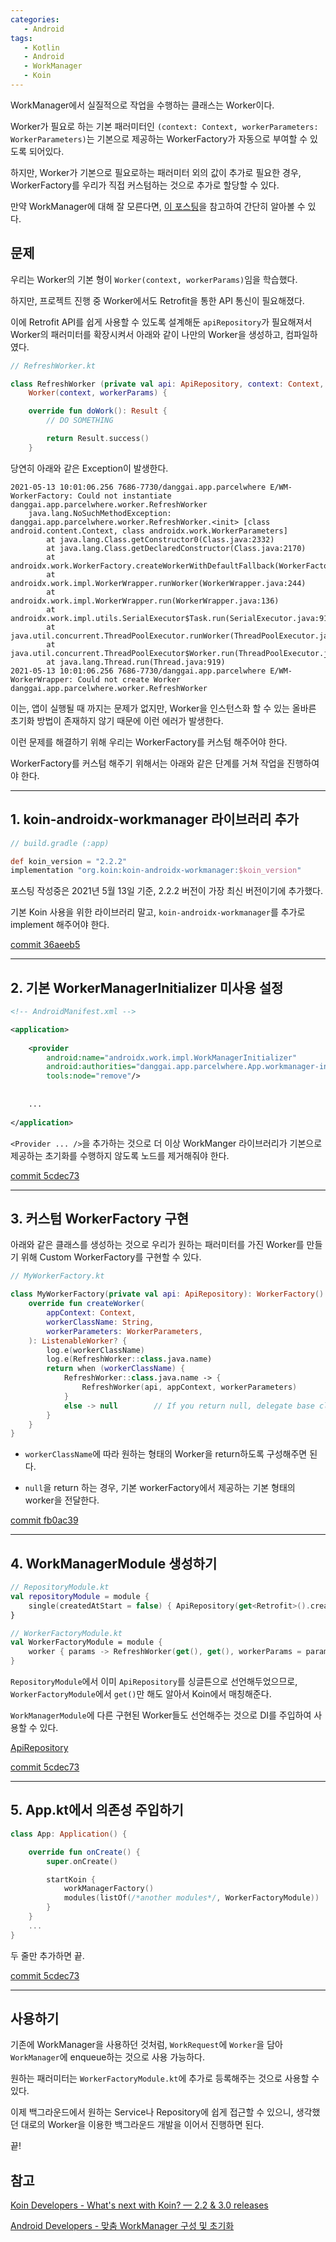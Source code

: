 ```yaml
---
categories: 
   - Android
tags: 
   - Kotlin
   - Android
   - WorkManager
   - Koin
---
```






WorkManager에서 실질적으로 작업을 수행하는 클래스는 Worker이다.

Worker가 필요로 하는 기본 패러미터인  `(context: Context, workerParameters: WorkerParameters)`는 기본으로 제공하는 WorkerFactory가 자동으로 부여할 수 있도록 되어있다.

하지만, Worker가 기본으로 필요로하는 패러미터 외의 값이 추가로 필요한 경우, WorkerFactory를 우리가 직접 커스텀하는 것으로 추가로 할당할 수 있다.

만약 WorkManager에 대해 잘 모른다면, [이 포스팅](https://danggai.github.io/android/Android%EC%97%90%EC%84%9C-WorkManager-%EC%82%AC%EC%9A%A9%ED%95%B4%EB%B3%B4%EA%B8%B0/)을 참고하여 간단히 알아볼 수 있다.





## 문제

우리는 Worker의 기본 형이 `Worker(context, workerParams)`임을 학습했다.

하지만, 프로젝트 진행 중 Worker에서도 Retrofit을 통한 API 통신이 필요해졌다.

이에 Retrofit API를 쉽게 사용할 수 있도록 설계해둔 `apiRepository`가 필요해져서 Worker의 패러미터를 확장시켜서 아래와 같이 나만의 Worker을 생성하고, 컴파일하였다.

```kotlin
// RefreshWorker.kt

class RefreshWorker (private val api: ApiRepository, context: Context, workerParams: WorkerParameters) :
    Worker(context, workerParams) {

    override fun doWork(): Result {
        // DO SOMETHING

        return Result.success()
    }
```

당연히 아래와 같은 Exception이 발생한다.



```
2021-05-13 10:01:06.256 7686-7730/danggai.app.parcelwhere E/WM-WorkerFactory: Could not instantiate danggai.app.parcelwhere.worker.RefreshWorker
    java.lang.NoSuchMethodException: danggai.app.parcelwhere.worker.RefreshWorker.<init> [class android.content.Context, class androidx.work.WorkerParameters]
        at java.lang.Class.getConstructor0(Class.java:2332)
        at java.lang.Class.getDeclaredConstructor(Class.java:2170)
        at androidx.work.WorkerFactory.createWorkerWithDefaultFallback(WorkerFactory.java:95)
        at androidx.work.impl.WorkerWrapper.runWorker(WorkerWrapper.java:244)
        at androidx.work.impl.WorkerWrapper.run(WorkerWrapper.java:136)
        at androidx.work.impl.utils.SerialExecutor$Task.run(SerialExecutor.java:91)
        at java.util.concurrent.ThreadPoolExecutor.runWorker(ThreadPoolExecutor.java:1167)
        at java.util.concurrent.ThreadPoolExecutor$Worker.run(ThreadPoolExecutor.java:641)
        at java.lang.Thread.run(Thread.java:919)
2021-05-13 10:01:06.256 7686-7730/danggai.app.parcelwhere E/WM-WorkerWrapper: Could not create Worker danggai.app.parcelwhere.worker.RefreshWorker
```



이는, 앱이 실행될 때 까지는 문제가 없지만, Worker을 인스턴스화 할 수 있는 올바른 초기화 방법이 존재하지 않기 때문에 이런 에러가 발생한다.

이런 문제를 해결하기 위해 우리는 WorkerFactory를 커스텀 해주어야 한다.

WorkerFactory를 커스텀 해주기 위해서는 아래와 같은 단계를 거쳐 작업을 진행하여야 한다.





---

## 1. koin-androidx-workmanager 라이브러리 추가

```groovy
// build.gradle (:app)

def koin_version = "2.2.2"
implementation "org.koin:koin-androidx-workmanager:$koin_version"
```

포스팅 작성중은 2021년 5월 13일 기준, 2.2.2 버전이 가장 최신 버전이기에 추가했다.

기본 Koin 사용을 위한 라이브러리 말고, `koin-androidx-workmanager`를 추가로 implement 해주어야 한다.



[commit 36aeeb5](https://github.com/danggai/FindMyPackage/commit/36aeeb5e81bf8033175ebe9f33892283f73d88fe)

---

## 2. 기본 WorkerManagerInitializer 미사용 설정

```xml
<!-- AndroidManifest.xml -->

<application>
        
    <provider
        android:name="androidx.work.impl.WorkManagerInitializer"
        android:authorities="danggai.app.parcelwhere.App.workmanager-init" 
        tools:node="remove"/>
    
    
    ...
    
</application>
```



`<Provider ... />`을 추가하는 것으로 더 이상 WorkManger 라이브러리가 기본으로 제공하는 초기화를 수행하지 않도록 노드를 제거해줘야 한다.



[commit 5cdec73](https://github.com/danggai/FindMyPackage/commit/5cdec73889f4c6819b98e326d11ce0481a6d0891)

---

## 3. 커스텀 WorkerFactory 구현

아래와 같은 클래스를 생성하는 것으로 우리가 원하는 패러미터를 가진 Worker를 만들기 위해 Custom WorkerFactory를 구현할 수 있다.



```kotlin
// MyWorkerFactory.kt

class MyWorkerFactory(private val api: ApiRepository): WorkerFactory() {
    override fun createWorker(
        appContext: Context,
        workerClassName: String,
        workerParameters: WorkerParameters,
    ): ListenableWorker? {
        log.e(workerClassName)
        log.e(RefreshWorker::class.java.name)
        return when (workerClassName) {
            RefreshWorker::class.java.name -> {
                RefreshWorker(api, appContext, workerParameters)
            }
            else -> null        // If you return null, delegate base class to the default workerFactory.
        }
    }
}
```

- `workerClassName`에 따라 원하는 형태의 Worker을 return하도록 구성해주면 된다.

- `null`을 return 하는 경우, 기본 workerFactory에서 제공하는 기본 형태의 worker을 전달한다.



[commit fb0ac39](https://github.com/danggai/FindMyPackage/commit/fb0ac39ef7f94e62a19b5f402801b2d44a9b4d27)

---

## 4. WorkManagerModule 생성하기



```kotlin
// RepositoryModule.kt
val repositoryModule = module {
    single(createdAtStart = false) { ApiRepository(get<Retrofit>().create(ApiInterface::class.java)) }
}

// WorkerFactoryModule.kt
val WorkerFactoryModule = module {
    worker { params -> RefreshWorker(get(), get(), workerParams = params.get()) }
}
```

`RepositoryModule`에서 이미 `ApiRepository`를 싱글튼으로 선언해두었으므로, `WorkerFactoryModule`에서 `get()`만 해도 알아서 Koin에서 매칭해준다.

`WorkManagerModule`에 다른 구현된 Worker들도 선언해주는 것으로 DI를 주입하여 사용할 수 있다.





[ApiRepository](https://github.com/danggai/FindMyPackage/blob/dev/app/src/main/java/danggai/app/parcelwhere/data/api/ApiRepository.kt)

[commit 5cdec73](https://github.com/danggai/FindMyPackage/commit/5cdec73889f4c6819b98e326d11ce0481a6d0891)

---

## 5. App.kt에서 의존성 주입하기

```kotlin
class App: Application() {

    override fun onCreate() {
        super.onCreate()

        startKoin {
            workManagerFactory()
            modules(listOf(/*another modules*/, WorkerFactoryModule))
        }
    }    
    ...
}

```



두 줄만 추가하면 끝.

[commit 5cdec73](https://github.com/danggai/FindMyPackage/commit/5cdec73889f4c6819b98e326d11ce0481a6d0891)





---

## 사용하기

기존에 WorkManager을 사용하던 것처럼, `WorkRequest`에 `Worker`을 담아 `WorkManager`에 enqueue하는 것으로 사용 가능하다.

원하는 패러미터는 `WorkerFactoryModule.kt`에 추가로 등록해주는 것으로 사용할 수 있다.

이제 백그라운드에서 원하는 Service나 Repository에 쉽게 접근할 수 있으니, 생각했던 대로의 Worker을 이용한 백그라운드 개발을 이어서 진행하면 된다.



끝!







## 참고

[Koin Developers - What's next with Koin? — 2.2 & 3.0 releases](https://medium.com/koin-developers/whats-next-with-koin-2-2-3-0-releases-6c5464ae5e3d)

[Android Developers - 맞춤 WorkManager 구성 및 초기화](https://developer.android.com/topic/libraries/architecture/workmanager/advanced/custom-configuration?hl=ko#remove-default)
